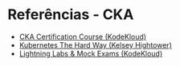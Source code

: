# Referências - CKA

- [CKA Certification Course (KodeKloud)](https://kodekloud.com/p/certified-kubernetes-administrator-cka)
- [Kubernetes The Hard Way (Kelsey Hightower)](https://github.com/kelseyhightower/kubernetes-the-hard-way)
- [Lightning Labs & Mock Exams (KodeKloud)](#)
